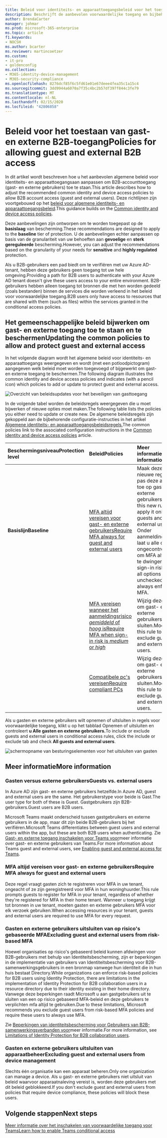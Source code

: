```yaml
---
title: Beleid voor identiteits- en apparaattoegangsbeleid voor het toestaan van gast- en externe B2B-toegang - Microsoft 365 Enterprise | Microsoft Documenten
description: Beschrijft de aanbevolen voorwaardelijke toegang en bijbehorende beleidsregels voor het beschermen van de toegang van gast- en externe gebruikers.
author: BrendaCarter
manager: johmar
ms.prod: microsoft-365-enterprise
ms.topic: article
f1.keywords:
- NOCSH
ms.author: bcarter
ms.reviewer: martincoetzer
ms.custom:
- it-pro
- goldenconfig
ms.collection:
- M365-identity-device-management
- M365-security-compliance
ms.openlocfilehash: 8276dcf85f6c5fd61e01e67deee4fea35c1a15c4
ms.sourcegitcommit: 3dd9944a6070a7f35c4bc2b57df397f844c3fe79
ms.translationtype: MT
ms.contentlocale: nl-NL
ms.lasthandoff: 02/15/2020
ms.locfileid: "42806858"
---
```

# <a name="policies-for-allowing-guest-and-external-b2b-access"></a><span data-ttu-id="22218-103">Beleid voor het toestaan van gast- en externe B2B-toegang</span><span class="sxs-lookup"><span data-stu-id="22218-103">Policies for allowing guest and external B2B access</span></span>
<span data-ttu-id="22218-104">In dit artikel wordt beschreven hoe u het aanbevolen algemene beleid voor identiteits- en apparaattoegangsaan aanpassen om B2B-accounttoegang (gast- en externe gebruikers) toe te staan.</span><span class="sxs-lookup"><span data-stu-id="22218-104">This article describes how to adjust the recommended common identity and device access policies to allow B2B account access (guest and external users).</span></span> <span data-ttu-id="22218-105">Deze richtlijnen zijn voortgebouwd op het [beleid voor algemene identiteits- en apparaattoegangsbeleid](identity-access-policies.md).</span><span class="sxs-lookup"><span data-stu-id="22218-105">This guidance builds on the [Common identity and device access policies](identity-access-policies.md).</span></span>

<span data-ttu-id="22218-106">Deze aanbevelingen zijn ontworpen om te worden toegepast op de **basislaag** van bescherming.</span><span class="sxs-lookup"><span data-stu-id="22218-106">These recommendations are designed to apply to the **baseline** tier of protection.</span></span> <span data-ttu-id="22218-107">U de aanbevelingen echter aanpassen op basis van de granulariteit van uw behoeften aan **gevoelige** en **sterk gereguleerde** bescherming.</span><span class="sxs-lookup"><span data-stu-id="22218-107">However, you can adjust the recommendations based on the granularity of your needs for **sensitive** and **highly regulated** protection.</span></span> 

<span data-ttu-id="22218-108">Als u B2B-gebruikers een pad biedt om te verifiëren met uw Azure AD-tenant, hebben deze gebruikers geen toegang tot uw hele omgeving.</span><span class="sxs-lookup"><span data-stu-id="22218-108">Providing a path for B2B users to authenticate with your Azure AD tenant doesn't give these users access to your entire environment.</span></span> <span data-ttu-id="22218-109">B2B-gebruikers hebben alleen toegang tot bronnen die met hen worden gedeeld (zoals bestanden) binnen de services die worden verleend in het beleid voor voorwaardelijke toegang.</span><span class="sxs-lookup"><span data-stu-id="22218-109">B2B users only have access to resources that are shared with them (such as files) within the services granted in the conditional access policies.</span></span>

## <a name="updating-the-common-policies-to-allow-and-protect-guest-and-external-access"></a><span data-ttu-id="22218-110">Het gemeenschappelijke beleid bijwerken om gast- en externe toegang toe te staan en te beschermen</span><span class="sxs-lookup"><span data-stu-id="22218-110">Updating the common policies to allow and protect guest and external access</span></span> 

<span data-ttu-id="22218-111">In het volgende diagram wordt het algemene beleid voor identiteits- en apparaattoegangs weergegeven en wordt (met een potloodpictogram) aangegeven welk beleid moet worden toegevoegd of bijgewerkt om gast- en externe toegang te beschermen.</span><span class="sxs-lookup"><span data-stu-id="22218-111">The following diagram illustrates the common identity and device access policies and indicates (with a pencil icon) which policies to add or update to protect guest and external access.</span></span> 

![Overzicht van beleidsupdates voor het beveiligen van gasttoegang](../media/identity-access-ruleset-guest.png)

<span data-ttu-id="22218-113">In de volgende tabel worden de beleidsregels weergegeven die u moet bijwerken of nieuwe opties moet maken.</span><span class="sxs-lookup"><span data-stu-id="22218-113">The following table lists the policies you either need to update or create new.</span></span> <span data-ttu-id="22218-114">De algemene beleidsregels zijn gekoppeld aan de bijbehorende configuratie-instructies in het artikel [Algemene identiteits- en apparaattoegangsbeleidsregels.](identity-access-policies.md)</span><span class="sxs-lookup"><span data-stu-id="22218-114">The common policies link to the associated configuration instructions in the [Common identity and device access policies](identity-access-policies.md) article.</span></span>

|<span data-ttu-id="22218-115">Beschermingsniveau</span><span class="sxs-lookup"><span data-stu-id="22218-115">Protection level</span></span>|<span data-ttu-id="22218-116">Beleid</span><span class="sxs-lookup"><span data-stu-id="22218-116">Policies</span></span>|<span data-ttu-id="22218-117">Meer informatie</span><span class="sxs-lookup"><span data-stu-id="22218-117">More information</span></span>|
|:---------------|:-------|:----------------|
|<span data-ttu-id="22218-118">**Basislijn**</span><span class="sxs-lookup"><span data-stu-id="22218-118">**Baseline**</span></span>|[<span data-ttu-id="22218-119">MFA altijd vereisen voor gast- en externe gebruikers</span><span class="sxs-lookup"><span data-stu-id="22218-119">Require MFA always for guest and external users</span></span>](identity-access-policies.md#require-mfa-based-on-sign-in-risk)|<span data-ttu-id="22218-120">Maak deze nieuwe regel en pas deze alleen toe op gasten en externe gebruikers.</span><span class="sxs-lookup"><span data-stu-id="22218-120">Create this new rule and apply it only to guests and external users.</span></span> <span data-ttu-id="22218-121">Onder aanmeldingsrisico laat u alle opties ongecontroleerd om MFA altijd af te dwingen.</span><span class="sxs-lookup"><span data-stu-id="22218-121">Under sign-in risk, leave all options unchecked to always enforce MFA.</span></span>|
|        |[<span data-ttu-id="22218-122">MFA vereisen wanneer het aanmeldingsrisico *gemiddeld* of *hoog* is</span><span class="sxs-lookup"><span data-stu-id="22218-122">Require MFA when sign-in risk is *medium* or *high*</span></span>](identity-access-policies.md#require-mfa-based-on-sign-in-risk)|<span data-ttu-id="22218-123">Wijzig deze regel om gast- en externe gebruikers uit te sluiten.</span><span class="sxs-lookup"><span data-stu-id="22218-123">Modify this rule to exclude guest and external users.</span></span>|
|        |[<span data-ttu-id="22218-124">Compatibele pc's vereisen</span><span class="sxs-lookup"><span data-stu-id="22218-124">Require compliant PCs</span></span>](identity-access-policies.md#require-compliant-pcs-but-not-compliant-phones-and-tablets)|<span data-ttu-id="22218-125">Wijzig deze regel om gast- en externe gebruikers uit te sluiten.</span><span class="sxs-lookup"><span data-stu-id="22218-125">Modify this rule to exclude guest and external users.</span></span>|

<span data-ttu-id="22218-126">Als u gasten en externe gebruikers wilt opnemen of uitsluiten in regels voor voorwaardelijke toegang, klikt u op het tabblad Opnemen of uitsluiten en controleert **u Alle gasten en externe gebruikers.**</span><span class="sxs-lookup"><span data-stu-id="22218-126">To include or exclude guests and external users in conditional access rules, click the include or exclude tab and check **All guests and external users**.</span></span>

![schermopname van besturingselementen voor het uitsluiten van gasten](../media/identity-access-exclude-guests-ui.png)

## <a name="more-information"></a><span data-ttu-id="22218-128">Meer informatie</span><span class="sxs-lookup"><span data-stu-id="22218-128">More information</span></span>

### <a name="guests-vs-external-users"></a><span data-ttu-id="22218-129">Gasten versus externe gebruikers</span><span class="sxs-lookup"><span data-stu-id="22218-129">Guests vs. external users</span></span>
<span data-ttu-id="22218-130">In Azure AD zijn gast- en externe gebruikers hetzelfde.</span><span class="sxs-lookup"><span data-stu-id="22218-130">In Azure AD, guest and external users are the same.</span></span> <span data-ttu-id="22218-131">Het gebruikerstype voor beide is Gast.</span><span class="sxs-lookup"><span data-stu-id="22218-131">The user type for both of these is Guest.</span></span> <span data-ttu-id="22218-132">Gastgebruikers zijn B2B-gebruikers.</span><span class="sxs-lookup"><span data-stu-id="22218-132">Guest users are B2B users.</span></span>

<span data-ttu-id="22218-133">Microsoft Teams maakt onderscheid tussen gastgebruikers en externe gebruikers in de app, maar dit zijn beide B2B-gebruikers bij het verifiëren.</span><span class="sxs-lookup"><span data-stu-id="22218-133">Microsoft Teams differentiates between guest users and external users within the app, but these are both B2B users when authenticating.</span></span> <span data-ttu-id="22218-134">Zie [Gast- en externe toegang inschakelen voor Teams voor](teams-access-policies.md#enabling-guest-and-external-access-for-teams)meer informatie over gast- en externe gebruikers van Teams.</span><span class="sxs-lookup"><span data-stu-id="22218-134">For more information about Teams guest and external users, see [Enabling guest and external access for Teams](teams-access-policies.md#enabling-guest-and-external-access-for-teams).</span></span>

### <a name="require-mfa-always-for-guest-and-external-users"></a><span data-ttu-id="22218-135">MFA altijd vereisen voor gast- en externe gebruikers</span><span class="sxs-lookup"><span data-stu-id="22218-135">Require MFA always for guest and external users</span></span>
<span data-ttu-id="22218-136">Deze regel vraagt gasten zich te registreren voor MFA in uw tenant, ongeacht of ze zijn geregistreerd voor MFA in hun woninghuurder.</span><span class="sxs-lookup"><span data-stu-id="22218-136">This rule prompts guests to register for MFA in your tenant, regardless of whether they're registered for MFA in their home tenant.</span></span> <span data-ttu-id="22218-137">Wanneer u toegang krijgt tot bronnen in uw tenant, moeten gasten en externe gebruikers MFA voor elk verzoek gebruiken.</span><span class="sxs-lookup"><span data-stu-id="22218-137">When accessing resources in your tenant, guests and external users are required to use MFA for every request.</span></span> 

### <a name="excluding-guest-and-external-users-from-risk-based-mfa"></a><span data-ttu-id="22218-138">Gasten en externe gebruikers uitsluiten van op risico's gebaseerde MFA</span><span class="sxs-lookup"><span data-stu-id="22218-138">Excluding guest and external users from risk-based MFA</span></span>
<span data-ttu-id="22218-139">Hoewel organisaties op risico's gebaseerd beleid kunnen afdwingen voor B2B-gebruikers met behulp van Identiteitsbescherming, zijn er beperkingen in de implementatie van gebruikers van Identiteitsbescherming voor B2B-samenwerkingsgebruikers in een bronmap vanwege hun identiteit die in hun huis bestaat Directory.</span><span class="sxs-lookup"><span data-stu-id="22218-139">While organizations can enforce risk-based policies for B2B users using Identity Protection, there are limitations in the implementation of Identity Protection for B2B collaboration users in a resource directory due to their identity existing in their home directory.</span></span> <span data-ttu-id="22218-140">Vanwege deze beperkingen raadt Microsoft u aan gastgebruikers uit te sluiten van een op risico gebaseerd MFA-beleid en deze gebruikers te verplichten mfa altijd te gebruiken.</span><span class="sxs-lookup"><span data-stu-id="22218-140">Due to these limitations, Microsoft recommends you exclude guest users from risk-based MFA policies and require these users to always use MFA.</span></span> 

<span data-ttu-id="22218-141">Zie [Beperkingen van identiteitsbescherming voor Gebruikers van B2B-samenwerkingsverbanden voor](https://docs.microsoft.com/azure/active-directory/identity-protection/concept-identity-protection-b2b#limitations-of-identity-protection-for-b2b-collaboration-users)meer informatie.</span><span class="sxs-lookup"><span data-stu-id="22218-141">For more information, see [Limitations of Identity Protection for B2B collaboration users](https://docs.microsoft.com/azure/active-directory/identity-protection/concept-identity-protection-b2b#limitations-of-identity-protection-for-b2b-collaboration-users).</span></span> 

### <a name="excluding-guest-and-external-users-from-device-management"></a><span data-ttu-id="22218-142">Gasten en externe gebruikers uitsluiten van apparaatbeheer</span><span class="sxs-lookup"><span data-stu-id="22218-142">Excluding guest and external users from device management</span></span> 
<span data-ttu-id="22218-143">Slechts één organisatie kan een apparaat beheren.</span><span class="sxs-lookup"><span data-stu-id="22218-143">Only one organization can manage a device.</span></span> <span data-ttu-id="22218-144">Als u gast- en externe gebruikers niet uitsluit van beleid waarvoor apparaatnaleving vereist is, worden deze gebruikers met dit beleid geblokkeerd.</span><span class="sxs-lookup"><span data-stu-id="22218-144">If you don't exclude guest and external users from policies that require device compliance, these policies will block these users.</span></span> 

## <a name="next-steps"></a><span data-ttu-id="22218-145">Volgende stappen</span><span class="sxs-lookup"><span data-stu-id="22218-145">Next steps</span></span>

[<span data-ttu-id="22218-146">Meer informatie over het inschakelen van voorwaardelijke toegang voor Teams</span><span class="sxs-lookup"><span data-stu-id="22218-146">Learn how to enable Teams conditional access</span></span>](teams-access-policies.md)

